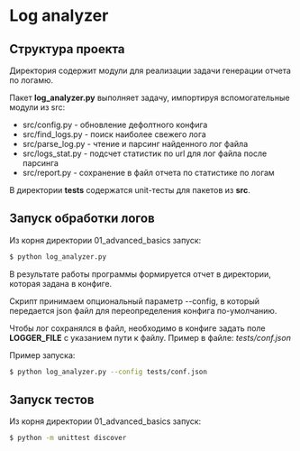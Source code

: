 # Log analyzer
## Структура проекта
Директория содержит модули для реализации задачи генерации отчета по логамю.

Пакет **log_analyzer.py** выполняет задачу, импортируя вспомогательные модули из src:
* src/config.py - обновление дефолтного конфига
* src/find_logs.py - поиск наиболее свежего лога
* src/parse_log.py - чтение и парсинг найденного лог файла
* src/logs_stat.py - подсчет статистик по url для лог файла после парсинга
* src/report.py - сохранение в файл отчета по статистике по логам

В директории **tests** содержатся unit-тесты для пакетов из **src**.
## Запуск обработки логов
Из корня директории 01_advanced_basics запуск:
```sh
$ python log_analyzer.py
```
В результате работы программы формируется отчет в директории, которая задана в конфиге.

Скрипт принимаем опциональный параметр --config, в который передается json файл для переопределения конфига по-умолчанию.

Чтобы лог сохранялся в файл, необходимо в конфиге задать поле **LOGGER_FILE** с указанием пути к файлу. Пример в файле: *tests/conf.json*

Пример запуска: 
```sh
$ python log_analyzer.py --config tests/conf.json
```
## Запуск тестов
Из корня директории 01_advanced_basics запуск:
```sh
$ python -m unittest discover
```